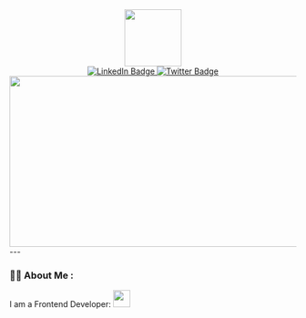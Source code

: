 <!-- #product-preview-card -->
<div id="header" align="center">
  <img src="https://media.giphy.com/media/bGgsc5mWoryfgKBx1u/giphy.gif" width="100"/>
  <div id="badges">
  <a href="https://www.linkedin.com/in/daniil-kalugin">
    <img src="https://img.shields.io/badge/LinkedIn-blue?logo=linkedin&logoColor=white&style=for-the-badge" alt="LinkedIn Badge"/>
  </a>
  <a href="https://twitter.com/BeingMyselfFlow">
    <img src="https://img.shields.io/badge/Twitter-blue?logo=twitter&logoColor=white&style=for-the-badge" alt="Twitter Badge"/>
  </a>
  </div>
  <img src="https://komarev.com/ghpvc/?username=LonelyFirefly&style=flat-square&color=blue" alt=""/>
  <div align="center">
  <img src="https://media.giphy.com/media/cnzou4ydGM7GJZ7VTz/giphy.gif" width="600" height="300"/>
  </div>
</div>
---

### :man_technologist: About Me : 
I am a Frontend Developer: <img src="https://media.giphy.com/media/MdA16VIoXKKxNE8Stk/giphy.gif" width="30">



